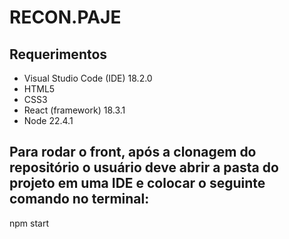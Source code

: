 # RECON.PAJE
## Requerimentos

- Visual Studio Code (IDE) 18.2.0
- HTML5
- CSS3
- React (framework) 18.3.1
- Node 22.4.1

## Para rodar o front, após a clonagem do repositório o usuário deve abrir a pasta do projeto em uma IDE e colocar o seguinte comando no terminal:
npm start
